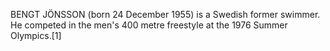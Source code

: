 BENGT JÖNSSON (born 24 December 1955) is a Swedish former swimmer. He competed in the men's 400 metre freestyle at the 1976 Summer Olympics.[1]
